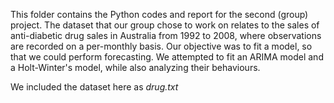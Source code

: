 This folder contains the Python codes and report for the second (group) project. The dataset that our group chose to work on relates to the sales of anti-diabetic drug sales in Australia from 1992 to 2008, where observations are recorded on a per-monthly basis.
Our objective was to fit a model, so that we could perform forecasting. We attempted to fit an ARIMA model and a Holt-Winter's model, while also analyzing their behaviours.

We included the dataset here as _drug.txt_
